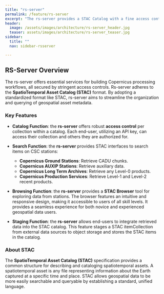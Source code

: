 ```yaml
---
title: "rs-server"
permalink: /feature/rs-server
excerpt: "The rs-server provides a STAC Catalog with a fine access control per Collection and per User."
header:
  image: /assets/images/architecture/rs-server_header.jpg
  teaser: assets/images/architecture/rs-server_teaser.jpg
sidebar:
  title: ""
  nav: sidebar-rsserver

---
```

## RS-Server Overview

The rs-server offers essential services for building Copernicus processing workflows, all secured by stringent access controls. Rs-server adheres to the **SpatioTemporal Asset Catalog (STAC)** format. By adopting a standardized format like STAC, rs-server aims to streamline the organization and querying of geospatial asset metadata.

### Key Features

- **Catalog Function**:  the **rs-server** offers robust **access control** per collection within a catalog. Each end-user, utilizing an API key, can access their collection and others they are authorized for. 

- **Search Function**: the **rs-server** provides STAC interfaces to search items on CSC stations:
  - **Copernicus Ground Stations**: Retrieve CADU chunks.
  - **Copernicus AUXIP Stations**: Retrieve auxiliary data.
  - **Copernicus Long Term Archives**: Retrieve any Level-0 products.
  - **Copernicus Production Services**: Retrieve Level-1 and Level-2 recent products.

- **Browsing Function**: the **rs-server** provides a **STAC Browser** tool for exploring data from stations. The browser features an intuitive and responsive design, making it accessible to users of all skill levels. It provides a seamless experience for both novice and experienced geospatial data users. 


- **Staging Function**: the **rs-server** allows end-users to integrate retrieved data into the STAC catalog. This feature stages a STAC itemCollection from external data sources to object storage and stores the STAC items in the catalog.



### About STAC

The **SpatioTemporal Asset Catalog (STAC)** specification provides a common structure for describing and cataloging spatiotemporal assets. A spatiotemporal asset is any file representing information about the Earth captured at a specific time and place. STAC allows geospatial data to be more easily searchable and queryable by establishing a standard, unified language.

